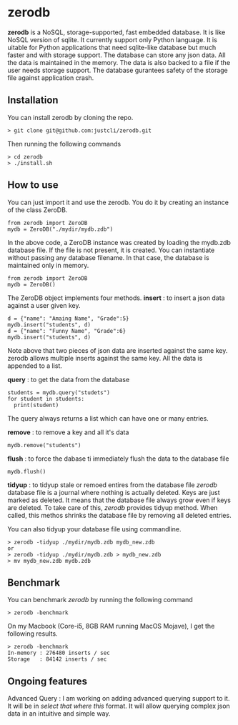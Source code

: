 # zerodb
**zerodb** is a NoSQL, storage-supported, fast embedded database. It is like NoSQL version of sqlite. It currently support only Python language. It is uitable for Python applications that need sqlite-like database but much faster and with storage support. The database can store any json data. All the data is maintained in the memory. The data is also backed to a file if the user needs storage support. The database gurantees safety of the storage file against application crash.

## Installation
You can install zerodb by cloning the repo.
```
> git clone git@github.com:justcli/zerodb.git
```
Then running the following commands
```
> cd zerodb
> ./install.sh
```

## How to use
You can just import it and use the zerodb. You do it by creating an instance of the class ZeroDB.
```
from zerodb import ZeroDB
mydb = ZeroDB("./mydir/mydb.zdb")
```
In the above code, a ZeroDB instance was created by loading the mydb.zdb database file. If the file is not present, it is created.
You can instantiate without passing any database filename. In that case, the database is maintained only in memory.
```
from zerodb import ZeroDB
mydb = ZeroDB()
```
The ZeroDB object implements four methods.
**insert** : to insert a json data against a user given key.
```
d = {"name": "Amaing Name", "Grade":5}
mydb.insert("students", d)
d = {"name": "Funny Name", "Grade":6}
mydb.insert("students", d)
```
Note above that two pieces of json data are inserted against the same key. zerodb allows multiple inserts against the same key. All the data is appended to a list.

**query** : to get the data from the database
```
students = mydb.query("studets")
for student in students:
  print(student)
```
The query always returns a list which can have one or many entries.

**remove** : to remove a key and all it's data
```
mydb.remove("students")
```

**flush** : to force the dabase ti immediately flush the data to the database file
```
mydb.flush()
```

**tidyup** : to tidyup stale or remoed entires from the database file
*zerodb* database file is a journal where nothing is actually deleted. Keys are just marked as deleted. It means that the database file always grow even if keys are deleted. To take care of this, *zerodb* provides tidyup method. When called, this methos shrinks the database file by removing all deleted entries.

You can also tidyup your database file using commandline.
```
> zerodb -tidyup ./mydir/mydb.zdb mydb_new.zdb
or
> zerodb -tidyup ./mydir/mydb.zdb > mydb_new.zdb
> mv mydb_new.zdb mydb.zdb
```

## Benchmark
You can benchmark *zerodb* by running the following command
```
> zerodb -benchmark
```
On my Macbook (Core-i5, 8GB RAM running MacOS Mojave), I get the following results.
```
> zerodb -benchmark
In-memory : 276480 inserts / sec
Storage   : 84142 inserts / sec
```

## Ongoing features
Advanced Query :
I am working on adding advanced querying support to it. It will be in *select that where this* format. It will allow querying complex json data in an intuitive and simple way.

